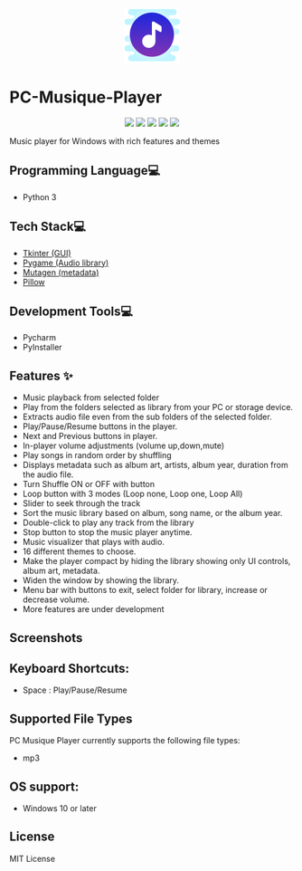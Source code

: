 <p align="center">
  <img src="https://github.com/reshmaharidhas/PC-Musique-Player/blob/main/logo.png" />
</p>

# PC-Musique-Player
<p align="center">
  <img src="https://api.visitorbadge.io/api/visitors?path=https%3A%2F%2Fgithub.com%2Freshmaharidhas%2FPC-Musique-Player&label=Visitors&labelColor=%23000000&countColor=%2300ff00&style=plastic&labelStyle=none" />
  <img src="https://img.shields.io/github/languages/top/reshmaharidhas/PC-Musique-Player?labelColor=%23000000&color=%230000FF" />
  <img src="https://img.shields.io/github/languages/code-size/reshmaharidhas/PC-Musique-Player?labelColor=%23000000&color=%230000FF" />
  <img src="https://img.shields.io/github/license/reshmaharidhas/PC-Musique-Player?labelColor=%23000000" />
  <img src="https://img.shields.io/github/created-at/reshmaharidhas/PC-Musique-Player?labelColor=%23000000" />
</p>
Music player for Windows with rich features and themes

## Programming Language💻
- Python 3

## Tech Stack💻 
- <a href="https://docs.python.org/3/library/tk.html">Tkinter (GUI)</a>
- <a href="https://www.pygame.org/news">Pygame (Audio library) </a>
- <a href="https://mutagen.readthedocs.io/en/latest/index.html">Mutagen (metadata)</a>
- <a href="https://pypi.org/project/pillow/">Pillow</a>

## Development Tools💻
- Pycharm
- PyInstaller

## Features ✨
- Music playback from selected folder
- Play from the folders selected as library from your PC or storage device.
- Extracts audio file even from the sub folders of the selected folder.
- Play/Pause/Resume buttons in the player.
- Next and Previous buttons in player.
- In-player volume adjustments (volume up,down,mute)
- Play songs in random order by shuffling
- Displays metadata such as album art, artists, album year, duration from the audio file.
- Turn Shuffle ON or OFF with button
- Loop button with 3 modes (Loop none, Loop one, Loop All)
- Slider to seek through the track
- Sort the music library based on album, song name, or the album year.
- Double-click to play any track from the library
- Stop button to stop the music player anytime.
- Music visualizer that plays with audio.
- 16 different themes to choose.
- Make the player compact by hiding the library showing only UI controls, album art, metadata.
- Widen the window by showing the library.
- Menu bar with buttons to exit, select folder for library, increase or decrease volume.
- More features are under development

## Screenshots


## Keyboard Shortcuts:
- Space : Play/Pause/Resume

## Supported File Types
PC Musique Player currently supports the following file types:
- mp3

## OS support:
- Windows 10 or later

## License
MIT License
